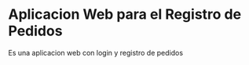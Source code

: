# Aplicacion Web para el Registro de Pedidos

Es una aplicacion web con login y registro de pedidos
